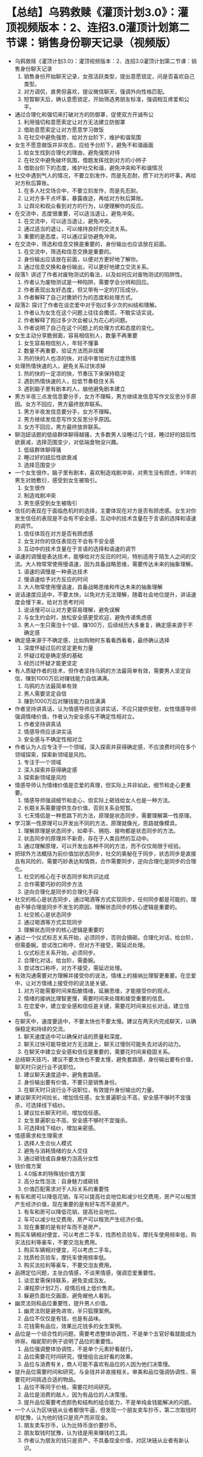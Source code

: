 # 【总结】乌鸦救赎《灌顶计划3.0》：灌顶视频版本：2、连招3.0灌顶计划第二节课：销售身份聊天记录（视频版）

-   乌鸦救赎《灌顶计划3.0》：灌顶视频版本：2、连招3.0灌顶计划第二节课：销售身份聊天记录
    1.  销售身份开始聊天记录，女孩活跃类型，提出意愿锁定，问是否喜欢自己类型。
    2.  对方调侃，直男但喜欢，提议微信聊天，强调外向性格匹配。
    3.  短暂聊天后，确认意愿锁定，开始筛选男朋友标准，强调相互疼爱和公平。
-   通过合理化和强切来打破对方的防御罩，促使双方开诚布公
    1.  利用强切和意愿索定让对方无法建立防御罩
    2.  借助意愿索定让对方愿意学习做饭
    3.  在社交中避免强势，给对方台阶下，维护和谐氛围
-   女生不愿意做饭并非攻击，应给予台阶下，避免不和谐画面
    1.  给女生找到合理化的理由，避免强势对待
    2.  在社交中避免破坏氛围，借题发挥找到对方的小辫子
    3.  借助台阶下的态度，维护社交和谐，避免冲突和不和谐情况
-   社交中遇到气人的情况，不要立刻发作，而是先忍耐，攒下对方的坏事，再给对方秋后算账。
    1.  在多人社交场合中，不要立刻发作，而是先忍耐。
    2.  让对方多干点坏事，暴露痕迹，再给对方秋后算账。
    3.  让舆论和观众看到对方的行为，以便理解你的反应。
-   在交流中，态度很重要，可以适当退让，避免冲突。
    1.  在交流中，可以适当退让，避免冲突。
    2.  通过适当的退让，可以维持良好的交流关系。
    3.  重要的是态度，可以通过妥协避免冲突。
-   在交流中，筛选和信息交换是重要的，身份输出也应该放在前面。
    1.  在交流中，筛选和信息交换是重要的。
    2.  身份输出应该放在前面，以便对方更好地了解你。
    3.  通过信息交换和身份输出，可以更好地建立交流关系。
-   段落1: 讲述了作者对废物测试的看法，以及如何应对废物测试的陷阱性。
    1.  作者认为废物测试是一种陷阱，需要学会分辨和回应。
    2.  作者表现出友好态度，但又带有一定的打压成分。
    3.  作者解释了自己对撒娇行为的态度和处理方式。
-   段落2: 探讨了作者在谈恋爱中对于抱过多少次的纠结和理解。
    1.  作者认为女生在这个问题上往往会撒谎，不敢实话实说。
    2.  作者解释了抱过多少次会被认为花心的问题。
    3.  作者说明了自己在这个问题上的处理方式和态度的变化。
-   女生主动分享脆弱面，容易相信别人，数量不再重要
    1.  女生容易相信别人，年轻不懂事
    2.  数量不再重要，验证方法而非炫耀
    3.  热的快的人也凉的快，对话中害怕对方过度热情
-   处理热情快速的人，避免关系过快凉掉
    1.  热的快的一定凉的快，节奏压下来保持稳定
    2.  遇到热情快速的人，拉低节奏稳住关系
    3.  遇到脑子里有剧本的人，崩他避免剧本建立
-   男方半夜三点发信息要分手，女方不理睬，男方继续发信息写作文反思分手原因。女方不回应，男方最终放弃联系。
    1.  男方半夜发信息要分手，女方不理睬。
    2.  男方继续发信息写作文反思分手原因。
    3.  女方不回应，男方最终放弃联系。
-   聊泡妞话题的低级群体聊得越骚，大多数男人没睡过几个妞，睡过好的妞后性欲衰减，选择范围变少，对低端食物没兴趣。
    1.  低级群体聊得骚
    2.  睡过好的妞后性欲衰减
    3.  选择范围变少
-   一个女生很作，脑子里有剧本，喜欢制造戏剧冲突，对男生没有顾虑，91年的男生对她敷衍，感受到女生被吸引。
    1.  女生很作
    2.  制造戏剧冲突
    3.  男生感受到女生被吸引
-   信任的表现在于面临危机时的选择，主要体现在对方是否有顾虑感。女生对你发生信任的表现是不会有不安全感，互动中的技术含量在于言语的选择和语速的调节。
    1.  信任体现在对方是否有顾虑感
    2.  女生对你的信任表现在不会有不安全感
    3.  互动中的技术含量在于言语的选择和语速的调节
-   语速的调慢是表达技术，能够给对方反应的时间，特别适用于陌生人之间的交流。大人物常常使用慢语速，因为具备战略思维，需要传达未来的抽象理解。
    1.  语速的调慢是一种表达技术
    2.  慢语速给予对方反应的时间
    3.  大人物常使用慢语速，具备战略思维和传达未来的抽象理解
-   说话速度应适中，不要太快，以免对方无法理解，随着社会地位提升，讲话速度会慢下来，给对方思考时间
    1.  说话慢可以让对方更容易理解，避免误解
    2.  与女生约会时，放松安全感更受欢迎，避免传递焦虑感
    3.  男人一生只需泡十个妞、赚100万，后续经历大多重复，确定感来源于不确定感
-   确定感来源于不确定感，比如购物时东看看西看看，最终确认选择
    1.  深度怀疑过后的坚定更有力量
    2.  怀疑过程是确定感的基础
    3.  经历过怀疑才能更坚定
-   有人质疑作者的技术，但作者坚持乌鸦的方法最简单有效，需要男人坚定自信，赚到1000万后对赚钱能力自信满满。
    1.  乌鸦的方法最简单有效
    2.  男人需要坚定自信
    3.  赚到1000万后对赚钱能力自信满满
-   作者坚持讲真话，认为情感导师应该讲实话，不应只提供安慰，女性情感导师强调情绪价值，作者认为安全感与不确定性相对立。
    1.  作者坚持讲真话
    2.  情感导师应该讲实话
    3.  安全感与不确定性相对立
-   作者认为人应专注于一个领域，深入探索并获得确定感，不应浪费时间在多个领域探索，探索新领域是风险。
    1.  专注于一个领域
    2.  深入探索并获得确定感
    3.  探索新领域是风险
-   情感导师认为情绪价值是恋爱的真理，但实际上并非如此，细节和走心更重要。
    1.  情感导师强调细节和走心，但实际上砸钱给女人也是一种方法。
    2.  长期关系需要提供生存价值，否则关系会短暂。
    3.  七天情侣是一种思路下的方法，原理是状态同步，需要理解第一性原理。
-   学习第一性原理可以开发出不同的方法，原理就像光，思路就像模具。
    1.  理解原理是状态同步，如牵手、拥抱、接吻都是状态同步的方法。
    2.  状态同步的原理并不新奇，存在于人类自然的互动中。
    3.  通过理解原理，可以开发出各种不同的方法，而不仅仅局限于经验。
-   把球外方法概括为前价值加状态同步，社交的奥秘在于同步，状态同步是直接且有风险的，需要巧妙表达和情商，合作需要同步，逆向合理化是同步的合理化。
    1.  社交的核心在于状态同步和共识达成
    2.  合作需要巧妙的同步方法
    3.  逆向合理化是同步的合理化手段
-   社交的核心是状态同步，通过喝酒等方式实现同步，任何同步都是可能的，理由不够合理是同步不发生的原因，理解状态同步的核心逻辑是重要的。
    1.  社交核心是状态同步
    2.  通过喝酒等方式实现同步
    3.  理解状态同步的核心逻辑是重要的
-   通过一个仪式标志关系开始，必须同步，否则会搞砸。合理化对话，给台阶，但需委婉。尝试改口称呼，但对方不接受，需延迟处理。
    1.  仪式标志关系开始，必须同步。
    2.  合理化对话，给台阶，需委婉。
    3.  尝试改口称呼，对方不接受，需延迟处理。
-   有效沟通需要对方理解并接受你的说法，情绪上的接纳比理智更重要。在恋爱中，让对方情绪上接受你的说法是关键。
    1.  对方可能需要时间来酝酿情绪，延展思维，才能接受你的观点。
    2.  情绪的接纳比理智更慢，需要时间来处理和接受重要的信息。
    3.  在恋爱中，建立安全感和信任是关键，需要花时间来拉长对话，建立信任。
-   在聊天中，速度要适中，不要太快也不要太慢。建议在两天内完成聊天，以确保稳定和持续的交流。
    1.  聊天速度适中可以确保对话的质量和深度。
    2.  聊天过快可能导致对方无法跟上，聊天过慢则可能失去对话的动力。
    3.  在聊天中建立安全感和信任是重要的，需要花时间来稳固关系。
-   总结聊天技巧，建议不要太快也不要太慢，避免套路感，身份输出要有价值，聊天时只说行业不说职位。
    1.  建议聊天速度适中，避免套路感。
    2.  身份输出要有价值，不要只是销售身份。
    3.  在聊天时只说行业不说职位，有效提升身份输出的力量。
-   建议聊天时间拉长，增加信任感，女生普遍职业不高，安全感不够时不宜强杀，可选择线下结纱。
    1.  建议拉长聊天时间，增加信任感。
    2.  女生普遍职业不高，安全感不够时不宜强杀。
    3.  可选择线下结纱，增加亲密感。
-   情感需求和生理需求
    1.  选择人生合伙人模式
    2.  避免与消耗情绪的女人交往
    3.  通过砸钱或自身魅力泡高分女性
-   钱价值方案
    1.  4.0版本的特殊钱价值方案
    2.  高分女性泡法：自身魅力或砸钱
    3.  价值匹配需求对于人际关系的重要性
-   有车和房可以降低花销，车可以提高社会地位和减少社交费用，房产可以租赁产生经济价值，现在重要的是有好车而不是房产。
    1.  有车和房可以降低花销，提高社会地位。
    2.  车可以减少社交费用，房产可以租赁产生经济价值。
    3.  现在重要的是有好车而不是房产。
-   购买车辆相对便宜，可以考虑二手车，找质检员验车，摩托车使用频率低，购买法拉利等豪车，不要交泡友费用。
    1.  购买车辆相对便宜，可以考虑二手车。
    2.  找质检员验车，摩托车使用频率低。
    3.  购买法拉利等豪车，不要交泡友费用。
-   品牌定位问题，主张白情感，不谈黑情感，强调恋爱重要性。
    1.  谈恋爱需保持联系，避免变成泡友。
    2.  课程原计划2万，疫情后线上低价售卖。
    3.  躲避负面社交画面，避免被他人看到。
-   幽灵法则和品位重要性，提升男人价值。
    1.  幽灵法则是避免进攻，半只狐狸案例。
    2.  品位不仅仅是有钱，也是有品味。
    3.  花钱需有品位，效果比花钱多的女生案例。
-   品位是一个综合性的问题，需要考虑整体协调性，不是单个五官好看就能成为帅哥。梅妮耶的例子说明了品位的重要性。
    1.  品位强调整体协调性，不是单个元素好看就行。
    2.  品位需要花时间研究，慢慢组合出好看的效果。
    3.  品位与消费有关，商人可能不喜欢有品位的人因为他们决策慢。
-   提升品位需要时间和研究，与金钱并非直接相关。审美和品位强调协调性，需要花时间挑选合适的物品。
    1.  品位不等同于价格，需要花时间研究。
    2.  品位是消费的敌人，因为有品位的人决策慢。
    3.  提升品位需要考虑颜色和结构的组合能力，不是单纯金钱能解决的问题。
-   一个人认为区块链从业者都很牛逼，但发现一个朋友卖车抄币，第二次取钱时却犹豫，认为他的钱只是资产而非现金。
    1.  朋友卖车抄币，认为比特币涨价要抄币。
    2.  朋友取钱时犹豫，认为钱是用来赚钱的工具。
    3.  作者认为朋友的钱只是资产，不具备现金价值，对区块链从业者有新认识。